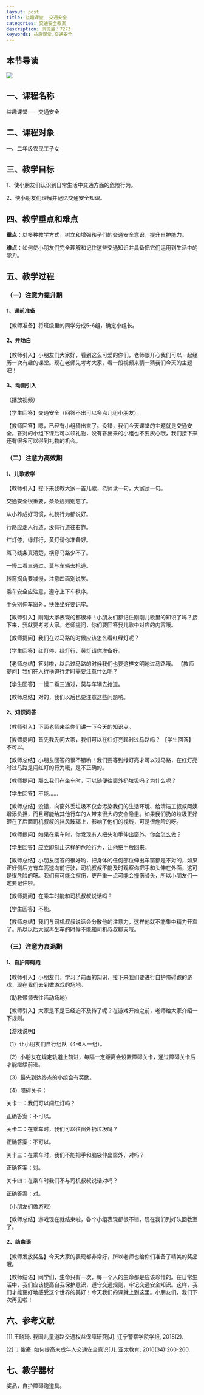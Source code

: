 ```yaml
---
layout: post
title: 益趣课堂——交通安全
categories: 交通安全教案
description: 浏览量：7273
keywords: 益趣课堂,交通安全
---
```


## 本节导读
![](/images/jtaq/yq/jt_01.png)

## 一、课程名称
益趣课堂——交通安全

## 二、课程对象
一、二年级农民工子女

## 三、教学目标
1、使小朋友们认识到日常生活中交通方面的危险行为。

2、使小朋友们理解并记忆交通安全知识。

## 四、教学重点和难点
**重点**：以多种教学方式，树立和增强孩子们的交通安全意识，提升自护能力。

**难点**：如何使小朋友们完全理解和记住这些交通知识并具备把它们运用到生活中的能力。

## 五、教学过程
### （一）注意力提升期
#### 1、课前准备
【教师准备】将班级里的同学分成5-6组，确定小组长。

#### 2、开场白
【教师引入】小朋友们大家好，看到这么可爱的你们，老师很开心我们可以一起经历一次有趣的课堂。现在老师先考考大家，看一段视频来猜一猜我们今天的主题吧！

#### 3、动画引入
（播放视频）

【学生回答】交通安全（回答不出可以多点几组小朋友）。

【教师回答】嗯，已经有小组猜出来了。没错，我们今天课堂的主题就是交通安全。答对的小组下课后可以领礼物，没有答出来的小组也不要灰心哦，我们接下来还有很多可以得到礼物的机会。

### （二）注意力高效期
#### 1、儿歌教学
【教师引入】接下来我教大家一首儿歌，老师读一句，大家读一句。

交通安全很重要，条条规则别忘了。

从小养成好习惯，礼貌行为都说好。

行路应走人行道，没有行道往右靠。

红灯停，绿灯行，黄灯请你准备好。

斑马线条真清楚，横穿马路少不了。

一慢二看三通过，莫与车辆去抢道。

转弯拐角要减慢，注意四面别说笑。

乘车安全应注意，遵守上下车秩序。

手头别伸车窗外，扶住坐好要记牢。

【教师引入】刚刚大家表现的都很棒！小朋友们都记住刚刚儿歌里的知识了吗？接下来，我就要考考大家。老师提问，你们要回答我儿歌中对应的内容哦。

【教师提问】我们在过马路的时候应该怎么看红绿灯呢？

【学生回答】红灯停，绿灯行，黄灯请你准备好。

【老师总结】答对啦，以后过马路的时候我们也要这样文明地过马路哦。
【教师提问】我们在人行横道行走时需要注意什么呢？

【学生回答】一慢二看三通过，莫与车辆去抢道。

【教师总结】对的，我们以后也要注意这些问题哟。

#### 2、知识问答
【教师引入】下面老师来给你们讲一下今天的知识点。

【教师提问】首先我先问大家，我们可以在红灯亮起时过马路吗？
【学生回答】不可以。

【教师总结】小朋友回答的很不错哟！我们要等到绿灯亮才可以过马路，在红灯亮时过马路是闯红灯的行为哦，是不正确的。

【教师提问】那么我们在坐车时，可以随便往窗外扔垃圾吗？为什么呢？

【学生回答】不能……

【教师总结】没错，向窗外丢垃圾不仅会污染我们的生活环境、给清洁工叔叔阿姨增添负担，而且可能给其他行车的人带来很大的安全隐患。如果我们扔的垃圾正好砸在了后面司机叔叔的挡风玻璃上，影响了他们的视线，可是很危险的呀。

【教师提问】如果在乘车时，你发现有人把头和手伸出窗外，你会怎么做？

【学生回答】应立即制止这样的危险行为，让他把手放回来。

【教师总结】小朋友回答的很好哟，把身体的任何部位伸出车窗都是不对的，如果正好侧后方有车高速向前行驶，司机叔叔不能及时观察你把手和头伸在外面，这可是很危险的呀。我们有可能会擦伤，更严重一点可能会撞伤骨头，所以小朋友们一定要记住啦。

【教师提问】在乘车时能和司机叔叔说话吗？

【学生回答】不能。

【教师总结】我们与司机叔叔说话会分散他的注意力，这样他就不能集中精力开车了。所以以后大家再坐车的时候不能和司机叔叔聊天哦。

### （三）注意力衰退期
#### 1、自护障碍跑
【教师引入】小朋友们，学习了前面的知识，接下来我们要进行自护障碍跑的游戏，现在我们去到做游戏的场地。

（助教带领去往活动场地）

【教师引入】大家是不是已经迫不及待了呢？在游戏开始之前，老师给大家介绍一下规则。

【游戏说明】

（1）让小朋友们自行组队（4-6人一组）。

（2）小朋友在规定轨道上前进，每隔一定距离会设置障碍关卡，通过障碍关卡后才能继续前进。

（3）最先到达终点的小组会有奖励。

（4）障碍关卡：

关卡一：我们可以闯红灯吗？

正确答案：不可以。

关卡二：在乘车时，我们可以往窗外扔垃圾吗？

正确答案：不可以。

关卡三：在乘车时，我们不能把手和脑袋伸出窗外，对吗？

正确答案：对。

关卡四：在乘车时我们不与司机叔叔说话对吗？

正确答案：对。 

（小朋友们做游戏）

【教师总结】游戏现在就结束啦，各个小组表现都很不错，现在我们列好队回教室了。

#### 2、结束语
【教师发放奖品】今天大家的表现都非常好，所以老师也给你们准备了精美的奖品哦。

【教师结语】同学们，生命只有一次，每一个人的生命都是应该珍惜的。在日常生活中，我们应该提高自我保护意识，遵守交通规则，牢记交通安全知识。这样，我们才能更好地感受这个世界的美好！今天我们的课就上到这里。小朋友们，我们下次再见啦！

## 六、参考文献
[1]	王晓琦. 我国儿童道路交通权益保障研究[J]. 辽宁警察学院学报, 2018(2). 

[2]	丁俊豪. 如何提高未成年人交通安全意识[J]. 亚太教育, 2016(34):260-260.

## 七、教学器材
奖品，自护障碍跑道具。
